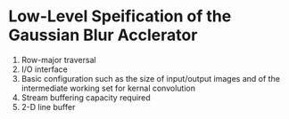 # Low-Level Speification of the Gaussian Blur Acclerator

1. Row-major traversal
2. I/O interface
3. Basic configuration such as the size of input/output images and of the intermediate working set for kernal convolution
4. Stream buffering capacity required
5. 2-D line buffer
